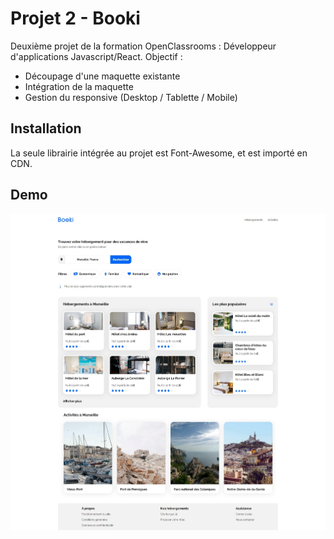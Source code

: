 # Projet 2 - Booki

Deuxième projet de la formation OpenClassrooms : Développeur d'applications Javascript/React.
Objectif : 
- Découpage d'une maquette existante
- Intégration de la maquette
- Gestion du responsive (Desktop / Tablette / Mobile)

## Installation

La seule librairie intégrée au projet est Font-Awesome, et est importé en CDN.

## Demo

<img src="./images/demo.png">